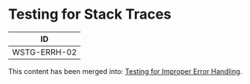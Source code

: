 # Testing for Stack Traces

|ID          |
|------------|
|WSTG-ERRH-02|

This content has been merged into: [Testing for Improper Error Handling](01-Testing_For_Improper_Error_Handling.md).
